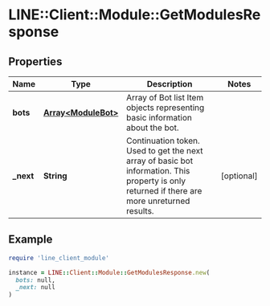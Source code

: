 # LINE::Client::Module::GetModulesResponse

## Properties

| Name | Type | Description | Notes |
| ---- | ---- | ----------- | ----- |
| **bots** | [**Array&lt;ModuleBot&gt;**](ModuleBot.md) | Array of Bot list Item objects representing basic information about the bot. |  |
| **_next** | **String** | Continuation token. Used to get the next array of basic bot information. This property is only returned if there are more unreturned results.  | [optional] |

## Example

```ruby
require 'line_client_module'

instance = LINE::Client::Module::GetModulesResponse.new(
  bots: null,
  _next: null
)
```

